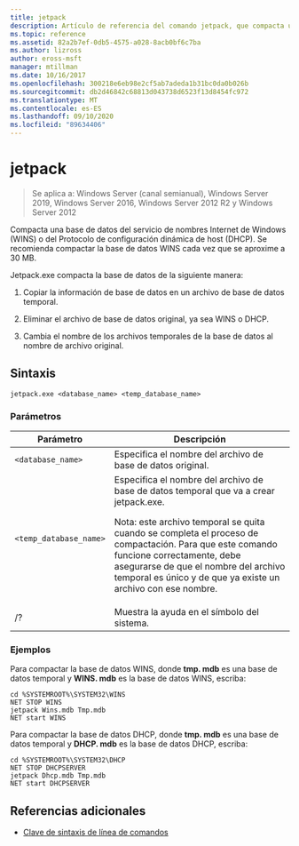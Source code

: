 ```yaml
---
title: jetpack
description: Artículo de referencia del comando jetpack, que compacta una base de datos del servicio de nombres Internet de Windows (WINS) o del Protocolo de configuración dinámica de host (DHCP).
ms.topic: reference
ms.assetid: 82a2b7ef-0db5-4575-a028-8acb0bf6c7ba
ms.author: lizross
author: eross-msft
manager: mtillman
ms.date: 10/16/2017
ms.openlocfilehash: 300218e6eb98e2cf5ab7adeda1b31bc0da0b026b
ms.sourcegitcommit: db2d46842c68813d043738d6523f13d8454fc972
ms.translationtype: MT
ms.contentlocale: es-ES
ms.lasthandoff: 09/10/2020
ms.locfileid: "89634406"
---
```

# <a name="jetpack"></a>jetpack

> Se aplica a: Windows Server (canal semianual), Windows Server 2019, Windows Server 2016, Windows Server 2012 R2 y Windows Server 2012

Compacta una base de datos del servicio de nombres Internet de Windows (WINS) o del Protocolo de configuración dinámica de host (DHCP). Se recomienda compactar la base de datos WINS cada vez que se aproxime a 30 MB.

Jetpack.exe compacta la base de datos de la siguiente manera:

1. Copiar la información de base de datos en un archivo de base de datos temporal.

2. Eliminar el archivo de base de datos original, ya sea WINS o DHCP.

3. Cambia el nombre de los archivos temporales de la base de datos al nombre de archivo original.

## <a name="syntax"></a>Sintaxis

```
jetpack.exe <database_name> <temp_database_name>
```

### <a name="parameters"></a>Parámetros

| Parámetro | Descripción |
| ------- | -------- |
| `<database_name>` | Especifica el nombre del archivo de base de datos original. |
| `<temp_database_name>` | Especifica el nombre del archivo de base de datos temporal que va a crear jetpack.exe.<p>Nota: este archivo temporal se quita cuando se completa el proceso de compactación. Para que este comando funcione correctamente, debe asegurarse de que el nombre del archivo temporal es único y de que ya existe un archivo con ese nombre. |
| /? | Muestra la ayuda en el símbolo del sistema. |

### <a name="examples"></a>Ejemplos

Para compactar la base de datos WINS, donde **tmp. mdb** es una base de datos temporal y **WINS. mdb** es la base de datos WINS, escriba:

```
cd %SYSTEMROOT%\SYSTEM32\WINS
NET STOP WINS
jetpack Wins.mdb Tmp.mdb
NET start WINS
```

Para compactar la base de datos DHCP, donde **tmp. mdb** es una base de datos temporal y **DHCP. mdb** es la base de datos DHCP, escriba:

```
cd %SYSTEMROOT%\SYSTEM32\DHCP
NET STOP DHCPSERVER
jetpack Dhcp.mdb Tmp.mdb
NET start DHCPSERVER
```

## <a name="additional-references"></a>Referencias adicionales

- [Clave de sintaxis de línea de comandos](command-line-syntax-key.md)
